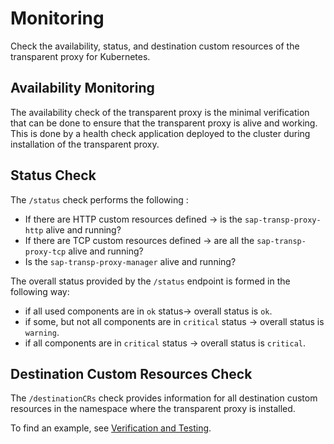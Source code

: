 <!-- loioba6f417fced446bb8bd47dd265fe22e1 -->

# Monitoring

Check the availability, status, and destination custom resources of the transparent proxy for Kubernetes.



<a name="loioba6f417fced446bb8bd47dd265fe22e1__section_dp2_wxf_vwb"/>

## Availability Monitoring

The availability check of the transparent proxy is the minimal verification that can be done to ensure that the transparent proxy is alive and working. This is done by a health check application deployed to the cluster during installation of the transparent proxy.



<a name="loioba6f417fced446bb8bd47dd265fe22e1__section_bwf_gfn_t5b"/>

## Status Check

The `/status` check performs the following :

-   If there are HTTP custom resources defined → is the `sap-transp-proxy-http` alive and running?
-   If there are TCP custom resources defined → are all the `sap-transp-proxy-tcp` alive and running?
-   Is the `sap-transp-proxy-manager` alive and running?

The overall status provided by the `/status` endpoint is formed in the following way:

-   if all used components are in `ok` status→ overall status is `ok`.
-   if some, but not all components are in `critical` status → overall status is `warning`.
-   if all components are in `critical` status → overall status is `critical`.



<a name="loioba6f417fced446bb8bd47dd265fe22e1__section_qzv_bsp_55b"/>

## Destination Custom Resources Check

The `/destinationCRs` check provides information for all destination custom resources in the namespace where the transparent proxy is installed.

To find an example, see [Verification and Testing](verification-and-testing-86dde3e.md).

